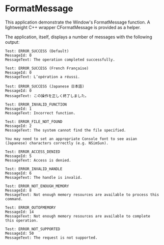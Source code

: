# FormatMessage

This application demonstrate the Window's FormatMessage function.
A lightweight C++ wrapper CFormatMessage is provided as a helper.

The application, itself, displays a number of messages with the following output:

```
Test: ERROR_SUCCESS (Default)
MessageId: 0
MessageText: The operation completed successfully.

Test: ERROR_SUCCESS (French Française)
MessageId: 0
MessageText: L’opération a réussi.

Test: ERROR_SUCCESS (Japanese 日本語)
MessageId: 0
MessageText: この操作を正しく終了しました。

Test: ERROR_INVALID_FUNCTION
MessageId: 1
MessageText: Incorrect function.

Test: ERROR_FILE_NOT_FOUND
MessageId: 2
MessageText: The system cannot find the file specified.

You may need to set an appropriate Console font to see asian (Japanese) characters correctly (e.g. NSimSun).

Test: ERROR_ACCESS_DENIED
MessageId: 5
MessageText: Access is denied.

Test: ERROR_INVALID_HANDLE
MessageId: 6
MessageText: The handle is invalid.

Test: ERROR_NOT_ENOUGH_MEMORY
MessageId: 8
MessageText: Not enough memory resources are available to process this command.

Test: ERROR_OUTOFMEMORY
MessageId: 14
MessageText: Not enough memory resources are available to complete this operation.

Test: ERROR_NOT_SUPPORTED
MessageId: 50
MessageText: The request is not supported.
```

